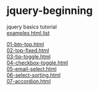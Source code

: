 # jquery-beginning
jquery basics tutorial<br>
<a href="http://aiie.pe.kr/github/jquery-beginning/index.html">examples html list</a>

<a href="http://aiie.pe.kr/github/jquery-beginning/01-btn-top.html">01-btn-top.html</a><br>
<a href="http://aiie.pe.kr/github/jquery-beginning/02-top-fixed.html">02-top-fixed.html</a><br>
<a href="http://aiie.pe.kr/github/jquery-beginning/03-tip-toggle.html">03-tip-toggle.html</a><br>
<a href="http://aiie.pe.kr/github/jquery-beginning/04-checkbox-toggle.html">04-checkbox-toggle.html</a><br>
<a href="http://aiie.pe.kr/github/jquery-beginning/05-email-select.html">05-email-select.html</a><br>
<a href="http://aiie.pe.kr/github/jquery-beginning/06-select-sorting.html">06-select-sorting.html</a><br>
<a href="http://aiie.pe.kr/github/jquery-beginning/07-accordion.html">07-accordion.html</a><br>
